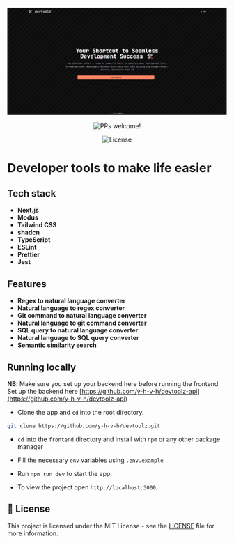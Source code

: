 <p align="center">
  <img src="./frontend/public/devtoolz.png" alt="Next.js and TypeScript">
</p>

<p align="center">
  <img src="https://img.shields.io/static/v1?label=PRs&message=welcome&style=for-the-badge&color=24B36B&labelColor=000000" alt="PRs welcome!" />

</p>

<p align="center">
  <img alt="License" src="https://img.shields.io/github/license/chhpt/typescript-nextjs-starter?style=for-the-badge&color=24B36B&labelColor=000000">
  </a>
</p>

# Developer tools to make life easier

## Tech stack

- **Next.js**
- **Modus**
- **Tailwind CSS**
- **shadcn**
- **TypeScript**
- **ESLint**
- **Prettier**
- **Jest**

## Features

- **Regex to natural language converter**
- **Natural language to regex converter**
- **Git command to natural language converter**
- **Natural language to git command converter**
- **SQL query to natural language converter**
- **Natural language to SQL query converter**
- **Semantic similarity search**

## Running locally

**NB**: Make sure you set up your backend here before running the frontend
Set up the backend here [https://github.com/y-h-v-h/devtoolz-api](https://github.com/y-h-v-h/devtoolz-api)

- Clone the app and `cd` into the root directory.

```bash
git clone https://github.com/y-h-v-h/devtoolz.git
```

- `cd` into the `frontend` directory and install with `npm` or any other package manager

- Fill the necessary `env` variables using `.env.example`

- Run `npm run dev` to start the app.

- To view the project open `http://localhost:3000`.

## 📝 License

This project is licensed under the MIT License - see the [LICENSE](LICENSE) file for more information.

